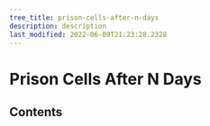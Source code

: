 ```yaml
---
tree_title: prison-cells-after-n-days
description: description
last_modified: 2022-06-09T21:23:28.2328
---
```


# Prison Cells After N Days

## Contents
